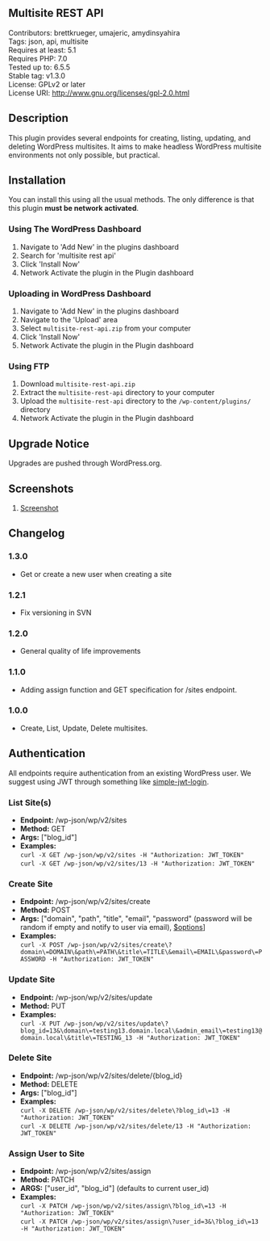 ## Multisite REST API ##  
Contributors: brettkrueger, umajeric, amydinsyahira  
Tags: json, api, multisite  
Requires at least: 5.1  
Requires PHP: 7.0  
Tested up to: 6.5.5  
Stable tag: v1.3.0  
License: GPLv2 or later  
License URI: http://www.gnu.org/licenses/gpl-2.0.html  

## Description ##  

This plugin provides several endpoints for creating, listing, updating, and deleting WordPress multisites. It aims to make headless WordPress multisite environments not only possible, but practical.  

## Installation ##  

You can install this using all the usual methods. The only difference is that this plugin **must be network activated**.  

### Using The WordPress Dashboard ###  

1. Navigate to 'Add New' in the plugins dashboard
2. Search for 'multisite rest api'
3. Click 'Install Now'
4. Network Activate the plugin in the Plugin dashboard

### Uploading in WordPress Dashboard ###

1. Navigate to 'Add New' in the plugins dashboard
2. Navigate to the 'Upload' area
3. Select `multisite-rest-api.zip` from your computer
4. Click 'Install Now'
5. Network Activate the plugin in the Plugin dashboard

### Using FTP ###

1. Download `multisite-rest-api.zip`
2. Extract the `multisite-rest-api` directory to your computer
3. Upload the `multisite-rest-api` directory to the `/wp-content/plugins/` directory
4. Network Activate the plugin in the Plugin dashboard

## Upgrade Notice ##

Upgrades are pushed through WordPress.org.

## Screenshots ##

1. [Screenshot](https://raw.githubusercontent.com/brettkrueger/multisite-rest-api/main/screenshot.png)

## Changelog ##

### 1.3.0 ####
* Get or create a new user when creating a site

### 1.2.1 ####
* Fix versioning in SVN 

### 1.2.0 ###
* General quality of life improvements

### 1.1.0 ###
* Adding assign function and GET specification for /sites endpoint.

### 1.0.0 ###
* Create, List, Update, Delete multisites.

## Authentication ##

All endpoints require authentication from an existing WordPress user.
We suggest using JWT through something like [simple-jwt-login](https://wordpress.org/plugins/simple-jwt-login/).


### List Site(s) ###
- **Endpoint:** /wp-json/wp/v2/sites
- **Method:** GET
- **Args:** ["blog_id"]
- **Examples:**  
`curl -X GET /wp-json/wp/v2/sites -H "Authorization: JWT_TOKEN"`  
`curl -X GET /wp-json/wp/v2/sites/13 -H "Authorization: JWT_TOKEN"`  

### Create Site ###
- **Endpoint:** /wp-json/wp/v2/sites/create
- **Method:** POST
- **Args:** ["domain", "path", "title", "email", "password" (password will be random if empty and notify to user via email), [$options](https://developer.wordpress.org/reference/functions/wpmu_create_blog/)]
- **Examples:**  
`curl -X POST /wp-json/wp/v2/sites/create\?domain\=DOMAIN\&path\=PATH\&title\=TITLE\&email\=EMAIL\&password\=PASSWORD -H "Authorization: JWT_TOKEN"`

### Update Site ###
- **Endpoint:** /wp-json/wp/v2/sites/update
- **Method:** PUT
- **Examples:**  
`curl -X PUT /wp-json/wp/v2/sites/update\?blog_id=13&\domain\=testing13.domain.local\&admin_email\=testing13@domain.local\&title\=TESTING_13 -H "Authorization: JWT_TOKEN"`

### Delete Site ###
- **Endpoint:** /wp-json/wp/v2/sites/delete/{blog_id}
- **Method:** DELETE
- **Args:** ["blog_id"]
- **Examples:**  
`curl -X DELETE /wp-json/wp/v2/sites/delete\?blog_id\=13 -H "Authorization: JWT_TOKEN"`  
`curl -X DELETE /wp-json/wp/v2/sites/delete/13 -H "Authorization: JWT_TOKEN"`  

### Assign User to Site ###  
- **Endpoint:** /wp-json/wp/v2/sites/assign
- **Method:** PATCH  
- **ARGS:** ["user_id", "blog_id"] (defaults to current user_id)  
- **Examples:**  
`curl -X PATCH /wp-json/wp/v2/sites/assign\?blog_id\=13 -H "Authorization: JWT_TOKEN"`  
`curl -X PATCH /wp-json/wp/v2/sites/assign\?user_id=3&\?blog_id\=13 -H "Authorization: JWT_TOKEN"`  

